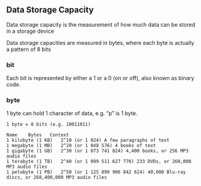 ## Data Storage Capacity
Data storage capacity is the measurement of how much data can be stored in a storage device

Data storage capacities are measured in bytes, where each byte is actually a pattern of 8 bits

### bit
Each bit is represented by either a 1 or a 0 (on or off), also known as binary code.

### byte
1 byte can hold 1 character of data, e.g. “p” is 1 byte.

```
1 byte = 8 bits (e.g. 10011011)
```

```
Name	Bytes	Context
1 kilobyte (1 KB)	2^10 (or 1 024)	A few paragraphs of text
1 megabyte (1 MB)	2^20 (or 1 048 576)	4 books of text
1 gigabyte (1 GB)	2^30 (or 1 073 741 824)	4,400 books, or 256 MP3 audio files
1 terabyte (1 TB)	2^40 (or 1 099 511 627 776)	233 DVDs, or 260,000 MP3 audio files
1 petabyte (1 PB)	2^50 (or 1 125 899 906 842 624)	40,000 Blu-ray discs, or 268,400,000 MP3 audio files
```